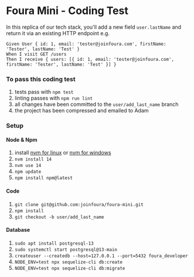 # Foura Mini - Coding Test #

In this replica of our tech stack, you'll add a new field `user.lastName` and return it via an existing HTTP endpoint e.g.

```
Given User { id: 1, email: 'tester@joinfoura.com', firstName: 'Tester', lastName: 'Test' }
When I visit GET /users
Then I receive { users: [{ id: 1, email: 'tester@joinfoura.com', firstName: 'Tester', lastName: 'Test' }] }
```

### To pass this coding test ###

1. tests pass with `npm test`
2. linting passes with `npm run lint`
3. all changes have been committed to the `user/add_last_name` branch
4. the project has been compressed and emailed to Adam

### Setup ###

#### Node & Npm

1. install [nvm for linux](https://github.com/nvm-sh/nvm#installing-and-updating) or [nvm for windows](https://docs.microsoft.com/en-us/windows/dev-environment/javascript/nodejs-on-windows)
2. `nvm install 14`
3. `nvm use 14`
4. `npm update`
5. `npm install npm@latest`

#### Code

1. `git clone git@github.com:joinfoura/foura-mini.git`
2. `npm install`
3. `git checkout -b user/add_last_name`

#### Database

1. `sudo apt install postgresql-13`
2. `sudo systemctl start postgresql@13-main`
3. `createuser --createdb --host=127.0.0.1 --port=5432 foura_developer`
4. `NODE_ENV=test npx sequelize-cli db:create`
5. `NODE_ENV=test npx sequelize-cli db:migrate`
